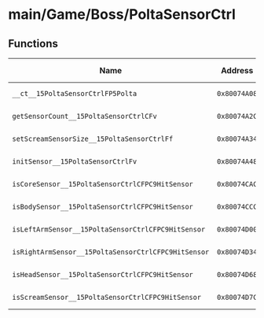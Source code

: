 # main/Game/Boss/PoltaSensorCtrl

## Functions

| Name | Address | Match % |
|------|---------|---------|
| `__ct__15PoltaSensorCtrlFP5Polta` | `0x80074A08` | :x: (0.0%) |
| `getSensorCount__15PoltaSensorCtrlCFv` | `0x80074A2C` | :x: (0.0%) |
| `setScreamSensorSize__15PoltaSensorCtrlFf` | `0x80074A34` | :x: (0.0%) |
| `initSensor__15PoltaSensorCtrlFv` | `0x80074A48` | :x: (0.0%) |
| `isCoreSensor__15PoltaSensorCtrlCFPC9HitSensor` | `0x80074CAC` | :x: (0.0%) |
| `isBodySensor__15PoltaSensorCtrlCFPC9HitSensor` | `0x80074CCC` | :x: (0.0%) |
| `isLeftArmSensor__15PoltaSensorCtrlCFPC9HitSensor` | `0x80074D00` | :x: (0.0%) |
| `isRightArmSensor__15PoltaSensorCtrlCFPC9HitSensor` | `0x80074D34` | :x: (0.0%) |
| `isHeadSensor__15PoltaSensorCtrlCFPC9HitSensor` | `0x80074D68` | :x: (0.0%) |
| `isScreamSensor__15PoltaSensorCtrlCFPC9HitSensor` | `0x80074D7C` | :x: (0.0%) |
